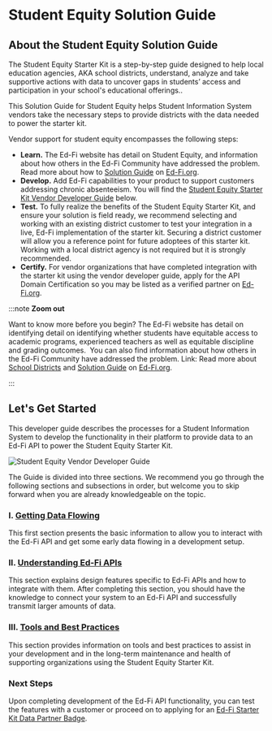 # Student Equity Solution Guide

## About the Student Equity Solution Guide

The Student Equity Starter Kit is a step-by-step guide designed to help local
education agencies, AKA school districts, understand, analyze and take
supportive actions with data to uncover gaps in students’ access and
participation in your school's educational offerings..

This Solution Guide for Student Equity helps Student Information System vendors
take the necessary steps to provide districts with the data needed to power the
starter kit.  

Vendor support for student equity encompasses the following steps:

* **Learn.** The Ed-Fi website has detail on Student Equity, and information
    about how others in the Ed-Fi Community have addressed the problem. Read
    more about how to [Solution
    Guide](https://www.ed-fi.org/solution-guides/ensure-equitable-access-for-students/) on
    [Ed-Fi.org](http://Ed-Fi.org).
* **Develop.** Add Ed-Fi capabilities to your product to support customers
    addressing chronic absenteeism. You will find the [Student Equity Starter
    Kit Vendor Developer
    Guide](./readme.md)
    below.
* **Test.** To fully realize the benefits of the Student Equity Starter Kit,
    and ensure your solution is field ready, we recommend selecting and working
    with an existing district customer to test your integration in a live, Ed-Fi
    implementation of the starter kit. Securing a district customer will allow
    you a reference point for future adoptees of this starter kit. Working with
    a local district agency is not required but it is strongly recommended.
* **Certify.** For vendor organizations that have completed integration with
    the starter kit using the vendor developer guide, apply for the API Domain
    Certification so you may be listed as a verified partner on
    [Ed-Fi.org](http://Ed-Fi.org).

:::note **Zoom out**

Want to know more before you begin? The Ed-Fi website has detail on identifying
detail on identifying whether students have equitable access to academic
programs, experienced teachers as well as equitable discipline and grading
outcomes.  You can also find information about how others in the Ed-Fi Community
have addressed the problem. Link: Read more about [School
Districts](https://www.ed-fi.org/how-to-use-ed-fi/school-districts/) and
[Solution
Guide](https://www.ed-fi.org/solution-guides/ensure-equitable-access-for-students/)
on [Ed-Fi.org](http://Ed-Fi.org).

:::

## Let's Get Started

This developer guide describes the processes for a Student Information System to
develop the functionality in their platform to provide data to an Ed-Fi API to
power the Student Equity Starter Kit.

![Student Equity Vendor Developer Guide](https://edfidocs.blob.core.windows.net/$web/img/getting-started/solution-guides/student-equity-solution-guide/image2021-7-28_12-5-31.png)

The Guide is divided into three sections. We recommend you go through the
following sections and subsections in order, but welcome you to skip forward
when you are already knowledgeable on the topic.

### I. [Getting Data Flowing](./getting-data-flowing/readme.md)

This first section presents the basic information to allow you to interact with
the Ed-Fi API and get some early data flowing in a development setup.

### II. [Understanding Ed-Fi APIs](./understanding-ed-fi-apis/readme.md)

This section explains design features specific to Ed-Fi APIs and how to
integrate with them. After completing this section, you should have the
knowledge to connect your system to an Ed-Fi API and successfully transmit
larger amounts of data.

### III. [Tools and Best Practices](./tools-and-best-practices/readme.md)

This section provides information on tools and best practices to assist in your
development and in the long-term maintenance and health of supporting
organizations using the Student Equity Starter Kit.

### Next Steps

Upon completing development of the Ed-Fi API functionality, you can test the
features with a customer or proceed on to applying for an [Ed-Fi Starter Kit
Data Partner
Badge](https://edfi.atlassian.net/wiki/display/EDFIBADGE/Ed-Fi+Starter+Kit+Data+Partner+Badge).
